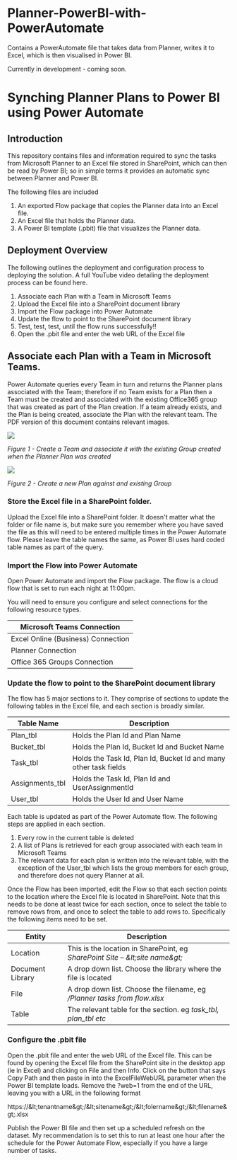 # Planner-PowerBI-with-PowerAutomate
Contains a PowerAutomate file that takes data from Planner, writes it to Excel, which is then visualised in Power BI.

Currently in development - coming soon.  

# Synching Planner Plans to Power BI using Power Automate

## Introduction

This repository contains files and information required to sync the tasks from Microsoft Planner to an Excel file stored in SharePoint, which can then be read by Power BI; so in simple terms it provides an automatic sync between Planner and Power BI.

The following files are included

1. An exported Flow package that copies the Planner data into an Excel file.
2. An Excel file that holds the Planner data.
3. A Power BI template (.pbit) file that visualizes the Planner data.

## Deployment Overview

The following outlines the deployment and configuration process to deploying the solution. A full YouTube video detailing the deployment process can be found here.

1. Associate each Plan with a Team in Microsoft Teams
2. Upload the Excel file into a SharePoint document library
3. Import the Flow package into Power Automate
4. Update the flow to point to the SharePoint document library
  1. Test, test, test, until the flow runs successfully!!
5. Open the .pbit file and enter the web URL of the Excel file

## Associate each Plan with a Team in Microsoft Teams.

Power Automate queries every Team in turn and returns the Planner plans associated with the Team; therefore if no Team exists for a Plan then a Team must be created and associated with the existing Office365 group that was created as part of the Plan creation. If a team already exists, and the Plan is being created, associate the Plan with the relevant team. The PDF version of this document contains relevant images.

![](RackMultipart20211010-4-1d0sggf_html_4f67f8762bc72a87.png)

_Figure 1 - Create a Team and associate it with the existing Group created when the Planner Plan was created_

![](RackMultipart20211010-4-1d0sggf_html_ce34be96f9a76d27.png)

_Figure 2 - Create a new Plan against and existing Group_

### Store the Excel file in a SharePoint folder.

Upload the Excel file into a SharePoint folder. It doesn&#39;t matter what the folder or file name is, but make sure you remember where you have saved the file as this will need to be entered multiple times in the Power Automate flow. Please leave the table names the same, as Power BI uses hard coded table names as part of the query.

### Import the Flow into Power Automate

Open Power Automate and import the Flow package. The flow is a cloud flow that is set to run each night at 11:00pm.

You will need to ensure you configure and select connections for the following resource types.

| Microsoft Teams Connection |
| --- |
| Excel Online (Business) Connection |
| Planner Connection |
| Office 365 Groups Connection |

### Update the flow to point to the SharePoint document library

The flow has 5 major sections to it. They comprise of sections to update the following tables in the Excel file, and each section is broadly similar.

| **Table Name** | **Description** |
| --- | --- |
| Plan\_tbl | Holds the Plan Id and Plan Name |
| Bucket\_tbl | Holds the Plan Id, Bucket Id and Bucket Name |
| Task\_tbl | Holds the Task Id, Plan Id, Bucket Id and many other task fields |
| Assignments\_tbl | Holds the Task Id, Plan Id and UserAssignmentId |
| User\_tbl | Holds the User Id and User Name |

Each table is updated as part of the Power Automate flow. The following steps are applied in each section.

1. Every row in the current table is deleted
2. A list of Plans is retrieved for each group associated with each team in Microsoft Teams
3. The relevant data for each plan is written into the relevant table, with the exception of the User\_tbl which lists the group members for each group, and therefore does not query Planner at all.

Once the Flow has been imported, edit the Flow so that each section points to the location where the Excel file is located in SharePoint. Note that this needs to be done at least twice for each section, once to select the table to remove rows from, and once to select the table to add rows to. Specifically the following items need to be set.

| **Entity** | **Description** |
| --- | --- |
| Location | This is the location in SharePoint, eg _SharePoint Site – \&lt;site name\&gt;_ |
| Document Library | A drop down list. Choose the library where the file is located |
| File | A drop down list. Choose the filename, eg _/Planner tasks from flow.xlsx_ |
| Table | The relevant table for the section. eg _task\_tbl, plan\_tbl etc_ |

### Configure the .pbit file

Open the .pbit file and enter the web URL of the Excel file. This can be found by opening the Excel file from the SharePoint site in the desktop app (ie in Excel) and clicking on File and then Info. Click on the button that says Copy Path and then paste in into the ExcelFileWebURL parameter when the Power BI template loads. Remove the ?web=1 from the end of the URL, leaving you with a URL in the following format

https://\&lt;tenantname\&gt;/\&lt;sitename\&gt;/\&lt;folername\&gt;/\&lt;filename\&gt;.xlsx

Publish the Power BI file and then set up a scheduled refresh on the dataset. My recommendation is to set this to run at least one hour after the schedule for the Power Automate Flow, especially if you have a large number of tasks.
